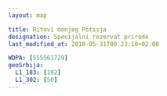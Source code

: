 ```yaml
---
layout: map

title: Ritovi donjeg Potisja
designation: Specijalni rezervat prirode
last_modified_at: 2018-05-31T00:23:10+02:00

WDPA: [555561729]
geoSrbija:
  L1_183: [192]
  L1_302: [50]
---
```

